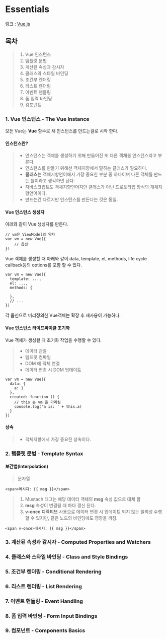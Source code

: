 # Essentials
링크 : [Vue.js](https://kr.vuejs.org/v2/guide/components.html)

## 목차
> 1. Vue 인스턴스
> 2. 템플릿 문법
> 3. 계산된 속성과 감시자
> 4. 클래스와 스타일 바인딩
> 5. 조건부 렌더링
> 6. 리스트 렌더링
> 7. 이벤트 핸들링
> 8. 폼 입력 바인딩
> 9. 컴포넌트

### 1. Vue 인스턴스 - The Vue Instance
모든 Vue는 **Vue** 함수로 새 인스턴스를 만드는걸로 시작 한다.

#### 인스턴스란?
> - 인스턴스는 객체를 생성하기 위해 만들어진 또 다른 객체를 인스턴스라고 부른다.
> - 인스턴스를 만들기 위해선 객체지향에서 말하는 클래스가 필요하다.
> - **클래스**는 객체지향언어에서 가장 중요한 부분 중 하나이며 다른 객체를 만드는 틀이라고 생각하면 된다.
> - 자바스크립트도 객체지향언어지만 클래스가 아닌 프로토타입 방식의 개체지향언어이다.
> - 만드는건 다르지만 인스턴스를 만든다는 것은 동일.

#### Vue 인스턴스 생성자
아래와 같이 Vue 생성자를 만든다.
```
// vm은 ViewModel의 약자
var vm = new Vue({
	// 옵션
})
```
Vue 객체를 생성할 때 아래와 같이 data, template, el, methods, life cycle callback등의 options를 포함 할 수 있다.
```
var vm = new Vue({
  template: ...,
  el: ...,
  methods: {

  },
  // ...
})
```
각 옵션으로 미리정의한 Vue객체는 확장 후 재사용이 가능하다.

#### Vue 인스턴스 라이프싸이클 초기화
Vue 객체가 생성될 때 초기화 작업을 수행할 수 있다.
> - 데이터 관찰
> - 템프릿 컴파일
> - DOM 에 객체 연결
> - 데이터 변경 시 DOM 업데이트
```
var vm = new Vue({
  data: {
    a: 1
  },
  created: function () {
    // this 는 vm 을 가리킴
    console.log('a is: ' + this.a)
  }
})
```

#### 상속
> - 객체지향에서 가장 중요한 상속이다. 

### 2. 템플릿 문법 - Template Syntax

#### 보간법(Interpolation)
> 문자열
```
<span>메시지: {{ msg }}</span>
```
> 1. Mustach 태그는 해당 데이터 객체의 **msg** 속성 값으로 대체 함
> 2. **msg** 속성이 변결될 때 마다 갱신 된다.
> 3. **v-once 디렉티브** 사용으로 데이터 변경 시 업데이트 되지 않는 일회성 수행 할 수 있지만, 같은 노드의 바인딩에도 영향을 끼침.
```
<span v-once>메시지: {{ msg }}</span>
```

### 3. 계산된 속성과 감시자 - Computed Properties and Watchers

### 4. 클래스와 스타일 바인딩 - Class and Style Bindings

### 5. 조건부 렌더링 - Conditional Rendering

### 6. 리스트 렌더링 - List Rendering

### 7. 이벤트 핸들링 - Event Handling

### 8. 폼 입력 바인딩 - Form Input Bindings

### 9. 컴포넌트 - Components Basics
